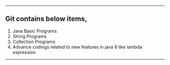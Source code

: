 

-------------------------------------------------------------------------------------
Git contains below items,
-------------------------------------------------------------------------------------

1. Java Basic Programs
2. String Programs
3. Collection Programs
4. Advance codings related to new features in java 8 like lambda expression

-------------------------------------------------------------------------------------
